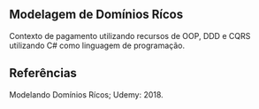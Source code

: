 ## Modelagem de Domínios Rícos

Contexto de pagamento utilizando recursos de OOP, DDD e CQRS utilizando C# como linguagem de programação.

## Referências

Modelando Domínios Rícos; Udemy: 2018.